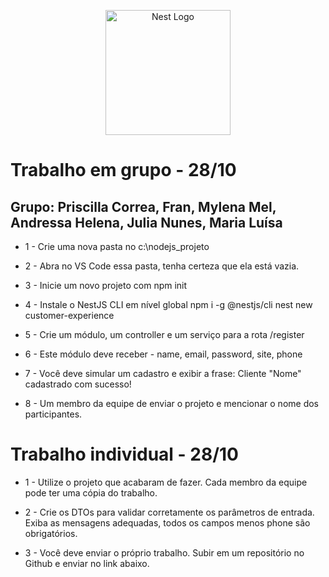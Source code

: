 <p align="center">
  <a href="#"><img src="https://nestjs.com/img/logo-small.svg" width="200" alt="Nest Logo" /></a>
</p>

# Trabalho em grupo - 28/10

## Grupo: Priscilla Correa, Fran, Mylena Mel, Andressa Helena, Julia Nunes, Maria Luísa


* 1 - Crie uma nova pasta no c:\nodejs_projeto
* 2 - Abra no VS Code essa pasta, tenha certeza que ela está vazia.
* 3 - Inicie um novo projeto com npm init
* 4 - Instale o NestJS CLI em nível global
    npm i -g @nestjs/cli
    nest new customer-experience

* 5 - Crie um módulo, um controller e um serviço para a rota /register
* 6 - Este módulo deve receber - name, email, password, site, phone
* 7 - Você deve simular um cadastro e exibir a frase: Cliente "Nome" cadastrado com sucesso!
* 8 - Um membro da equipe de enviar o projeto e mencionar o nome dos participantes.

# Trabalho individual - 28/10

* 1 - Utilize o projeto que acabaram de fazer.  Cada membro da equipe pode ter uma cópia do trabalho.

* 2 - Crie os DTOs para validar corretamente os parâmetros de entrada. Exiba as mensagens adequadas, todos os campos menos phone são obrigatórios.

* 3 - Você deve enviar o próprio trabalho. Subir em um repositório no Github e enviar no link abaixo.



